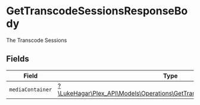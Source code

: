 # GetTranscodeSessionsResponseBody

The Transcode Sessions


## Fields

| Field                                                                                                                                      | Type                                                                                                                                       | Required                                                                                                                                   | Description                                                                                                                                |
| ------------------------------------------------------------------------------------------------------------------------------------------ | ------------------------------------------------------------------------------------------------------------------------------------------ | ------------------------------------------------------------------------------------------------------------------------------------------ | ------------------------------------------------------------------------------------------------------------------------------------------ |
| `mediaContainer`                                                                                                                           | [?\LukeHagar\Plex_API\Models\Operations\GetTranscodeSessionsMediaContainer](../../Models/Operations/GetTranscodeSessionsMediaContainer.md) | :heavy_minus_sign:                                                                                                                         | N/A                                                                                                                                        |